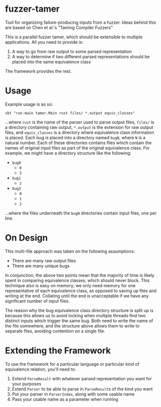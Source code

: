 # fuzzer-tamer
Tool for organizing failure-producing inputs from a fuzzer.  Ideas behind this are based on Chen et al.'s "Taming Compiler Fuzzers"

This is a parallel fuzzer tamer, which should be extensible to multiple applications.
All you need to provide is:

1. A way to go from raw output to some parsed representation
2. A way to determine if two different parsed representations should be placed into the same equivalence class

The framework provides the rest.

# Usage #

Example usage is as so:

```console
sbt "run-main tamer.Main rust files/ *.output equiv_classes"
```

...where `rust` is the name of the parser used to parse output files, `files/` is a directory containing raw output, `*.output` is the extension for raw output files, and `equiv_classes` is a directory where equivalence class information is placed.
Each bug is placed into a directory named `bugN`, where `N` is a natural number.
Each of these directories contains files which contain the names of original input files as part of the original equivalence class.
For example, we might have a directory structure like the following:

- `bug0`
    - `0`
    - `3`
- `bug1`
    - `2`
- `bug3`
    - `0`
    - `1`
    - `2`

...where the files underneath the `bugN` directories contain input files, one per line.

# On Design #
This multi-file approach was taken on the following assumptions:
- There are many raw output files
- There are many unique bugs

In conjunction, the above two points mean that the majority of time is likely spent in comparing equivalence classes, which should never block.
This technique also is easy on memory; we only need memory for one representative of each equivalence class, as opposed to saving up files and writing at the end.
Collating until the end is unacceptable if we have any significant number of input files.

The reason why the bug equivalence class directory structure is split up is because this allows us to avoid locking when multiple threads find two distinct inputs which trigger the same bug.
Both need to write the name of the file somewhere, and the structure above allows them to write to separate files, avoiding contention on a single file.

# Extending the Framework #
To use the framework for a particular language or particular kind of equivalence relation, you'll need to:
1. Extend `ParseResult` with whatever parsed representation you want for your purposes
2. Extend `Parser` to be able to parse in `ParseResult`s of the kind you want
3. Put your parser in `ParserIndex`, along with some usable name
4. Pass your usable name as a parameter when running


